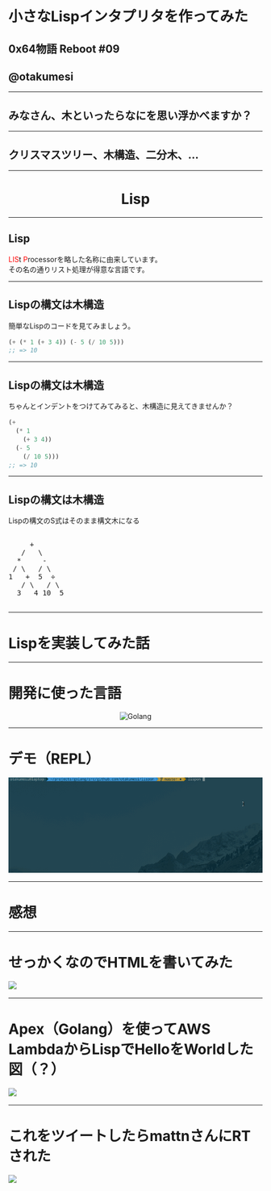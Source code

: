 # 小さなLispインタプリタを作ってみた
## 0x64物語 Reboot \#09
## @otakumesi

---

## みなさん、木といったらなにを思い浮かべますか？

---

## クリスマスツリー、木構造、二分木、...

---

<center>

# Lisp

</center>

---

## Lisp
<font color="red">LIS</font>t <font color="red">P</font>rocessorを略した名称に由来しています。  
その名の通りリスト処理が得意な言語です。

---

## Lispの構文は木構造
簡単なLispのコードを見てみましょう。
```lisp
(+ (* 1 (+ 3 4)) (- 5 (/ 10 5)))
;; => 10
```

---

## Lispの構文は木構造
ちゃんとインデントをつけてみてみると、木構造に見えてきませんか？
```lisp
(+
  (* 1
    (+ 3 4))
  (- 5
    (/ 10 5)))
;; => 10
```

---

## Lispの構文は木構造
Lispの構文のS式はそのまま構文木になる
<pre>

     +
   /   \
  *     -
 / \   / \
1   +  5  ÷
   / \   / \
  3   4 10  5

</pre>

---

# Lispを実装してみた話

---

# 開発に使った言語
<center>

![Golang](/Users/otakumesi/Documents/0x64-reboot-tree-slide/imgs/gopher-side_color.png)
</center>

---

# デモ（REPL）

![lispon](./imgs/lispon.gif)

---

# 感想


---

# せっかくなのでHTMLを書いてみた
![](/Users/otakumesi/Desktop/スクリーンショット%202017-12-03%2012.34.47.png)

---

# Apex（Golang）を使ってAWS LambdaからLispでHelloをWorldした図（？）

![](/Users/otakumesi/Desktop/スクリーンショット%202017-12-03%2012.34.00のコピー.png)

---

# これをツイートしたらmattnさんにRTされた

![](/Users/otakumesi/Desktop/daretoku.png)
